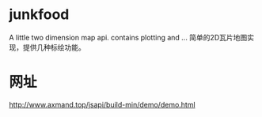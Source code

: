 # junkfood
A little two dimension map api. contains plotting and ... 简单的2D瓦片地图实现，提供几种标绘功能。
# 网址
http://www.axmand.top/jsapi/build-min/demo/demo.html
